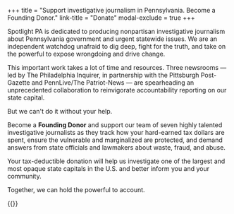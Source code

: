+++
title = "Support investigative journalism in Pennsylvania. Become a Founding Donor."
link-title = "Donate"
modal-exclude = true
+++

Spotlight PA is dedicated to producing non­partisan investigative journalism about Pennsylvania government and urgent statewide issues. We are an independent watchdog unafraid to dig deep, fight for the truth, and take on the powerful to expose wrongdoing and drive change.

This important work takes a lot of time and resources. Three newsrooms — led by The Philadelphia Inquirer, in partnership with the Pittsburgh Post-Gazette and PennLive/The Patriot-News — are spearheading an unprecedented collaboration to reinvigorate accountability reporting on our state capital.

But we can't do it without your help.

Become a **Founding Donor** and support our team of seven highly talented investigative journalists as they track how your hard-earned tax dollars are spent, ensure the vulnerable and marginalized are protected, and demand answers from state officials and lawmakers about waste, fraud, and abuse.

Your tax-deductible donation will help us investigate one of the largest and most opaque state capitals in the U.S. and better inform you and your community.

Together, we can hold the powerful to account.

{{<donation-form>}}
